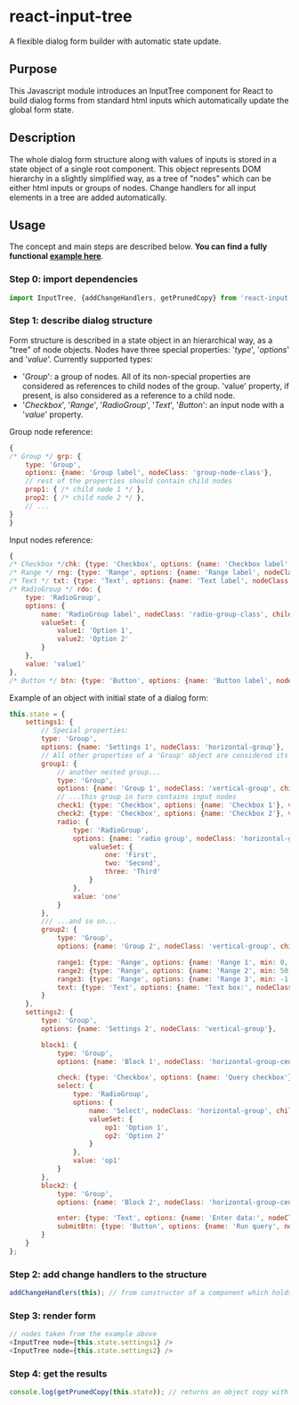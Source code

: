 # react-input-tree
A flexible dialog form builder with automatic state update.

## Purpose
This Javascript module introduces an InputTree component for React to build dialog forms from standard html inputs which automatically update the global form state.

## Description
The whole dialog form structure along with values of inputs is stored in a state object of a single root component. This object represents DOM hierarchy in a slightly simplified way, as a tree of "nodes" which can be either html inputs or groups of nodes. Change handlers for all input elements in a tree are added automatically.

## Usage
The concept and main steps are described below. **You can find a fully functional [example here](https://github.com/bitwkit/react-input-tree-example.git)**.

### Step 0: import dependencies
```javascript
import InputTree, {addChangeHandlers, getPrunedCopy} from 'react-input-tree';
```

### Step 1: describe dialog structure
Form structure is described in a state object in an hierarchical way, as a "tree" of node objects.
Nodes have three special properties: '*type*', '*options*' and '*value*'.
Currently supported types:
* '*Group*': a group of nodes. All of its non-special properties are considered as references to child nodes of the group. 'value' property, if present, is also considered as a reference to a child node.
* '*Checkbox*', '*Range*', '*RadioGroup*', '*Text*', '*Button*': an input node with a '*value*' property.

Group node reference:
```javascript
{
/* Group */ grp: {
    type: 'Group',
    options: {name: 'Group label', nodeClass: 'group-node-class'},
    // rest of the properties should contain child nodes
    prop1: { /* child node 1 */ },
    prop2: { /* child node 2 */ },
    // ...
}
}
```

Input nodes reference:
```javascript
{
/* Checkbox */chk: {type: 'Checkbox', options: {name: 'Checkbox label', nodeClass: 'checkbox-node-class'}, value: true},
/* Range */ rng: {type: 'Range', options: {name: 'Range label', nodeClass: 'range-node-class', min: 0, max: 100}, value: 0},
/* Text */ txt: {type: 'Text', options: {name: 'Text label', nodeClass: 'text-node-class'}, value: 'default text'},
/* RadioGroup */ rdo: {
    type: 'RadioGroup',
    options: {
        name: 'RadioGroup label', nodeClass: 'radio-group-class', childClass: 'radio-item-class', itemsName: 'common-radio-items-name',
        valueSet: {
            value1: 'Option 1',
            value2: 'Option 2'
        }
    },
    value: 'value1'
},
/* Button */ btn: {type: 'Button', options: {name: 'Button label', nodeClass: 'button-node-class'} }
```

Example of an object with initial state of a dialog form:
```javascript
this.state = {
    settings1: {
        // Special properties:
        type: 'Group',
        options: {name: 'Settings 1', nodeClass: 'horizontal-group'},
        // All other properties of a 'Group' object are considered its child nodes:
        group1: {
            // another nested group...
            type: 'Group',
            options: {name: 'Group 1', nodeClass: 'vertical-group', childClass: 'checkbox-item'},
            // ...this group in turn contains input nodes
            check1: {type: 'Checkbox', options: {name: 'Checkbox 1'}, value: true},
            check2: {type: 'Checkbox', options: {name: 'Checkbox 2'}, value: false},
            radio: {
                type: 'RadioGroup',
                options: {name: 'radio group', nodeClass: 'horizontal-group', childClass: 'radio-item', itemsName: 'radios',
                    valueSet: {
                        one: 'First',
                        two: 'Second',
                        three: 'Third'
                    }
                },
                value: 'one'
            }
        },
        /// ...and so on...
        group2: {
            type: 'Group',
            options: {name: 'Group 2', nodeClass: 'vertical-group', childClass: 'range-item'},

            range1: {type: 'Range', options: {name: 'Range 1', min: 0, max: 100}, value: 10},
            range2: {type: 'Range', options: {name: 'Range 2', min: 50, max: 60}, value: 55},
            range3: {type: 'Range', options: {name: 'Range 3', min: -1, max: 1}, value: 0},
            text: {type: 'Text', options: {name: 'Text box:', nodeClass: 'text-item'}, value: 'default text'}
        }
    },
    settings2: {
        type: 'Group',
        options: {name: 'Settings 2', nodeClass: 'vertical-group'},

        block1: {
            type: 'Group',
            options: {name: 'Block 1', nodeClass: 'horizontal-group-centered'},

            check: {type: 'Checkbox', options: {name: 'Query checkbox'}, value: true},
            select: {
                type: 'RadioGroup',
                options: {
                    name: 'Select', nodeClass: 'horizontal-group', childClass: 'radio-item', itemsName: 'query-select',
                    valueSet: {
                        op1: 'Option 1',
                        op2: 'Option 2'
                    }
                },
                value: 'op1'
            }
        },
        block2: {
            type: 'Group',
            options: {name: 'Block 2', nodeClass: 'horizontal-group-centered'},

            enter: {type: 'Text', options: {name: 'Enter data:', nodeClass: 'text-item'}, value: ''},
            submitBtn: {type: 'Button', options: {name: 'Run query', nodeClass: 'button-item'} }
        }
    }
};
```

### Step 2: add change handlers to the structure
```javascript
addChangeHandlers(this); // from constructor of a component which holds the state of the dialog form
```

### Step 3: render form
```javascript
// nodes taken from the example above
<InputTree node={this.state.settings1} />
<InputTree node={this.state.settings2} />
```

### Step 4: get the results
```javascript
console.log(getPrunedCopy(this.state)); // returns an object copy with structure reduced to only node key names and input values
```